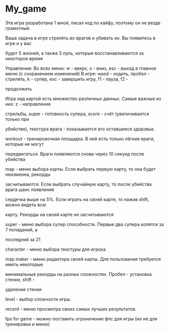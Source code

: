 # My_game
Эта игра разработана 1 мной, писал код по кайфу, поэтому он не везде грамотный.

Ваша задача в игре стрелять во врагов и убивать их. Вы появитесь в игре и у вас 

будет 5 жизней, а также 5 пуль, которые восстанавливаются за некоторое время

Управление:
Во всех меню: 
w - вверх, s - вниз, esc - выход в главное меню (с сохранением изменений)
В игре:
wasd - ходить, пробел - стрелять, k - супер, esc - завершить игру, f1 - пауза, f2 - 

продолжить

Игра
над картой есть множество различных данных. Самые важные из них: z - направление 

стрельбы, super - готовность супера, score - счёт (увеличивается только при 

убийстве), текстура врага - показывается его оставшееся здоровье.

workout - тренировочная площадка. В ней есть только лёгкие враги, которые не могут 

передвигаться. Враги появляются снова через 10 секунд после убийства

map - меню выбора карты. Если выбрать первую карту, то она будет неизменна, рекорды 

засчитываются. Если выбрать случайную карту, то после убийства врага шанс появления 

сердечка выше на 5%. Если играть на своей карте, то нажав shift, можно видеть всю 

карту. Рекорды на своей карте не засчитываются

super - меню выбора супер способности. Первые два супера копятся за 7 попаданий, а 

последний за 21

character - меню выбора текстуры для игрока

map maker - меню редактора своей карты. Для пользования требуется иметь некоторые 

минимальные рекорды на разных сложностях. Пробел - установка стенки, shift - 

удаление стенки

level - выбор сложности игры. 

record - меню просмотра своих самых лучших результатов.

fps for game - можно поставить ограничение фпс для игры (но не для тренировки и меню)
